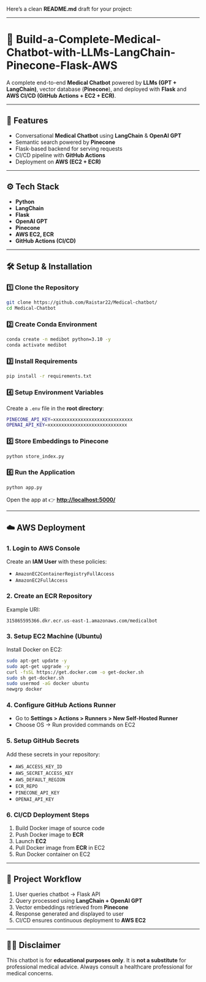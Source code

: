 Here’s a clean **README.md** draft for your project:

---

# 🏥 Build-a-Complete-Medical-Chatbot-with-LLMs-LangChain-Pinecone-Flask-AWS

A complete end-to-end **Medical Chatbot** powered by **LLMs (GPT + LangChain)**, vector database (**Pinecone**), and deployed with **Flask** and **AWS CI/CD (GitHub Actions + EC2 + ECR)**.

---

## 🚀 Features

* Conversational **Medical Chatbot** using **LangChain** & **OpenAI GPT**
* Semantic search powered by **Pinecone**
* Flask-based backend for serving requests
* CI/CD pipeline with **GitHub Actions**
* Deployment on **AWS (EC2 + ECR)**

---

## ⚙️ Tech Stack

* **Python**
* **LangChain**
* **Flask**
* **OpenAI GPT**
* **Pinecone**
* **AWS EC2, ECR**
* **GitHub Actions (CI/CD)**

---

## 🛠️ Setup & Installation

### 1️⃣ Clone the Repository

```bash
git clone https://github.com/Raistar22/Medical-chatbot/
cd Medical-Chatbot
```

### 2️⃣ Create Conda Environment

```bash
conda create -n medibot python=3.10 -y
conda activate medibot
```

### 3️⃣ Install Requirements

```bash
pip install -r requirements.txt
```

### 4️⃣ Setup Environment Variables

Create a `.env` file in the **root directory**:

```bash
PINECONE_API_KEY=xxxxxxxxxxxxxxxxxxxxxxxxxxxxx
OPENAI_API_KEY=xxxxxxxxxxxxxxxxxxxxxxxxxxxxx
```

### 5️⃣ Store Embeddings to Pinecone

```bash
python store_index.py
```

### 6️⃣ Run the Application

```bash
python app.py
```

Open the app at 👉 **[http://localhost:5000/](http://localhost:5000/)**

---

## ☁️ AWS Deployment

### 1. Login to AWS Console

Create an **IAM User** with these policies:

* `AmazonEC2ContainerRegistryFullAccess`
* `AmazonEC2FullAccess`

### 2. Create an ECR Repository

Example URI:

```
315865595366.dkr.ecr.us-east-1.amazonaws.com/medicalbot
```

### 3. Setup EC2 Machine (Ubuntu)

Install Docker on EC2:

```bash
sudo apt-get update -y
sudo apt-get upgrade -y
curl -fsSL https://get.docker.com -o get-docker.sh
sudo sh get-docker.sh
sudo usermod -aG docker ubuntu
newgrp docker
```

### 4. Configure GitHub Actions Runner

* Go to **Settings > Actions > Runners > New Self-Hosted Runner**
* Choose OS → Run provided commands on EC2

### 5. Setup GitHub Secrets

Add these secrets in your repository:

* `AWS_ACCESS_KEY_ID`
* `AWS_SECRET_ACCESS_KEY`
* `AWS_DEFAULT_REGION`
* `ECR_REPO`
* `PINECONE_API_KEY`
* `OPENAI_API_KEY`

### 6. CI/CD Deployment Steps

1. Build Docker image of source code
2. Push Docker image to **ECR**
3. Launch **EC2**
4. Pull Docker image from **ECR** in EC2
5. Run Docker container on EC2

---

## 📌 Project Workflow

1. User queries chatbot → Flask API
2. Query processed using **LangChain + OpenAI GPT**
3. Vector embeddings retrieved from **Pinecone**
4. Response generated and displayed to user
5. CI/CD ensures continuous deployment to **AWS EC2**

---

## 🧑‍⚕️ Disclaimer

This chatbot is for **educational purposes only**. It is **not a substitute** for professional medical advice. Always consult a healthcare professional for medical concerns.

